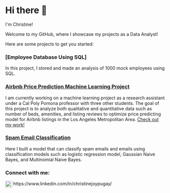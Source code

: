 # Hi there 👋

I'm Christine!  

Welcome to my GitHub, where I showcase my projects as a Data Analyst!

Here are some projects to get you started:

### [Employee Database Using SQL]
In this project, I stored and made an analysis of 1000 mock employees using SQL. 

### [Airbnb Price Prediction Machine Learning Project](https://github.com/christinepugay/Airbnb-Machine-Learning)
I am currently working on a machine learning project as a research assistant under a Cal Poly Pomona professor with three other students. The goal of this project is to analyze both qualitative and quantitative data such as number of beds, amenities, and listing reviews to optimize price predicting model for Airbnb listings in the Los Angeles Metropolitan Area. [Check out my work!](https://github.com/christinepugay/Airbnb-Machine-Learning)

### [Spam Email Classification](https://github.com/christinepugay/Spam_email_classification)
Here I built a model that can classify spam emails and emails using classification models such as logistic regression model, Gaussian Naive Bayes, and Multinomial Naive Bayes.

<h3> Connect with me:</h3>
<img align="left" alt="ChristineJoyPugay | LinkedIn" width="22px" src="https://cdn.jsdelivr.net/npm/simple-icons@v3/icons/linkedin.svg" /> https://www.linkedin.com/in/christinejoypugay/

<!--
**christinepugay/christinepugay** is a ✨ _special_ ✨ repository because its `README.md` (this file) appears on your GitHub profile.

Here are some ideas to get you started:

- 🔭 I’m currently working on ...
- 🌱 I’m currently learning ...
- 👯 I’m looking to collaborate on ...
- 🤔 I’m looking for help with ...
- 💬 Ask me about ...
- 📫 How to reach me: ...
- 😄 Pronouns: ...
- ⚡ Fun fact: ...
-->
